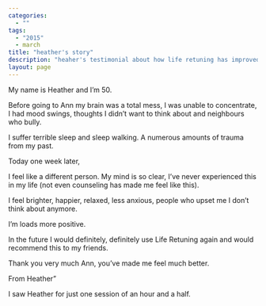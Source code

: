 ```yaml
---
categories:
  - ""
tags:
  - "2015"
  - march
title: "heather's story"
description: "heaher's testimonial about how life retuning has improved her life."
layout: page
---
```

My name is Heather and I’m 50.

Before going to Ann my brain was a total mess, I was unable to concentrate, I had mood swings, thoughts I didn’t want to think about and neighbours who bully.

I suffer terrible sleep and sleep walking. A numerous amounts of trauma from my past.

Today one week later,

I feel like a different person. My mind is so clear, I’ve never experienced this in my life (not even counseling has made me feel like this).

I feel brighter, happier, relaxed, less anxious, people who upset me I don’t think about anymore.

I’m loads more positive.

In the future I would definitely, definitely use Life Retuning again and would recommend this to my friends.

Thank you very much Ann, you’ve made me feel much better.

From Heather”

I saw Heather for just one session of an hour and a half.
